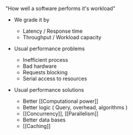 "How well a software performs it's workload"

* We grade it by
	* Latency / Response time
	* Throughput / Workload capacity

* Usual performance problems
	* Inefficient process
	* Bad hardware
	* Requests blocking 
	* Serial access to resources

* Usual performance solutions
	* Better [[Computational power]] 
	* Better logic ( Query, overhead, algorithms )
	* [[Concurrency]], [[Parallelism]] 
	* Better data bases
	* [[Caching]]
	